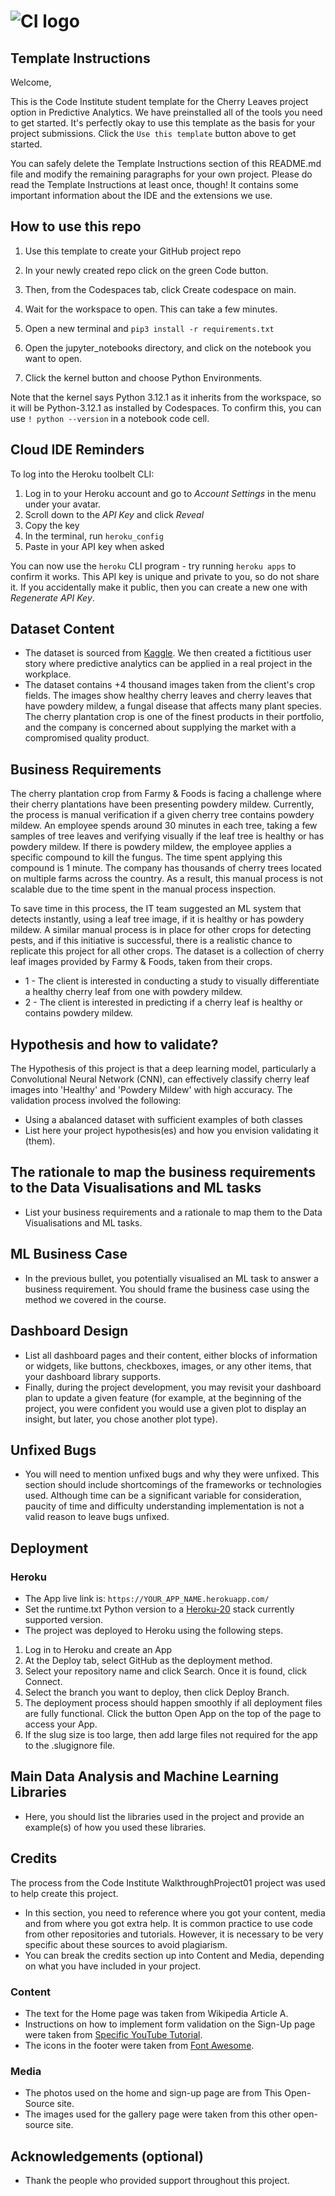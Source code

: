 # ![CI logo](https://codeinstitute.s3.amazonaws.com/fullstack/ci_logo_small.png)

## Template Instructions

Welcome,

This is the Code Institute student template for the Cherry Leaves project option in Predictive Analytics. We have preinstalled all of the tools you need to get started. It's perfectly okay to use this template as the basis for your project submissions. Click the `Use this template` button above to get started.

You can safely delete the Template Instructions section of this README.md file and modify the remaining paragraphs for your own project. Please do read the Template Instructions at least once, though! It contains some important information about the IDE and the extensions we use.

## How to use this repo

1. Use this template to create your GitHub project repo

1. In your newly created repo click on the green Code button.

1. Then, from the Codespaces tab, click Create codespace on main.

1. Wait for the workspace to open. This can take a few minutes.

1. Open a new terminal and `pip3 install -r requirements.txt`

1. Open the jupyter_notebooks directory, and click on the notebook you want to open.

1. Click the kernel button and choose Python Environments.

Note that the kernel says Python 3.12.1 as it inherits from the workspace, so it will be Python-3.12.1 as installed by Codespaces. To confirm this, you can use `! python --version` in a notebook code cell.

## Cloud IDE Reminders

To log into the Heroku toolbelt CLI:

1. Log in to your Heroku account and go to _Account Settings_ in the menu under your avatar.
2. Scroll down to the _API Key_ and click _Reveal_
3. Copy the key
4. In the terminal, run `heroku_config`
5. Paste in your API key when asked

You can now use the `heroku` CLI program - try running `heroku apps` to confirm it works. This API key is unique and private to you, so do not share it. If you accidentally make it public, then you can create a new one with _Regenerate API Key_.

## Dataset Content

- The dataset is sourced from [Kaggle](https://www.kaggle.com/codeinstitute/cherry-leaves). We then created a fictitious user story where predictive analytics can be applied in a real project in the workplace.
- The dataset contains +4 thousand images taken from the client's crop fields. The images show healthy cherry leaves and cherry leaves that have powdery mildew, a fungal disease that affects many plant species. The cherry plantation crop is one of the finest products in their portfolio, and the company is concerned about supplying the market with a compromised quality product.

## Business Requirements

The cherry plantation crop from Farmy & Foods is facing a challenge where their cherry plantations have been presenting powdery mildew. Currently, the process is manual verification if a given cherry tree contains powdery mildew. An employee spends around 30 minutes in each tree, taking a few samples of tree leaves and verifying visually if the leaf tree is healthy or has powdery mildew. If there is powdery mildew, the employee applies a specific compound to kill the fungus. The time spent applying this compound is 1 minute. The company has thousands of cherry trees located on multiple farms across the country. As a result, this manual process is not scalable due to the time spent in the manual process inspection.

To save time in this process, the IT team suggested an ML system that detects instantly, using a leaf tree image, if it is healthy or has powdery mildew. A similar manual process is in place for other crops for detecting pests, and if this initiative is successful, there is a realistic chance to replicate this project for all other crops. The dataset is a collection of cherry leaf images provided by Farmy & Foods, taken from their crops.

- 1 - The client is interested in conducting a study to visually differentiate a healthy cherry leaf from one with powdery mildew.
- 2 - The client is interested in predicting if a cherry leaf is healthy or contains powdery mildew.

## Hypothesis and how to validate?

The Hypothesis of this project is that a deep learning model, particularly a Convolutional Neural Network (CNN), can effectively classify cherry leaf images into 'Healthy' and 'Powdery Mildew' with high accuracy.
The validation process involved the following:
- Using a abalanced dataset with sufficient examples of both classes
- List here your project hypothesis(es) and how you envision validating it (them).

## The rationale to map the business requirements to the Data Visualisations and ML tasks

- List your business requirements and a rationale to map them to the Data Visualisations and ML tasks.

## ML Business Case

- In the previous bullet, you potentially visualised an ML task to answer a business requirement. You should frame the business case using the method we covered in the course.

## Dashboard Design

- List all dashboard pages and their content, either blocks of information or widgets, like buttons, checkboxes, images, or any other items, that your dashboard library supports.
- Finally, during the project development, you may revisit your dashboard plan to update a given feature (for example, at the beginning of the project, you were confident you would use a given plot to display an insight, but later, you chose another plot type).

## Unfixed Bugs

- You will need to mention unfixed bugs and why they were unfixed. This section should include shortcomings of the frameworks or technologies used. Although time can be a significant variable for consideration, paucity of time and difficulty understanding implementation is not a valid reason to leave bugs unfixed.

## Deployment

### Heroku

- The App live link is: `https://YOUR_APP_NAME.herokuapp.com/`
- Set the runtime.txt Python version to a [Heroku-20](https://devcenter.heroku.com/articles/python-support#supported-runtimes) stack currently supported version.
- The project was deployed to Heroku using the following steps.

1. Log in to Heroku and create an App
2. At the Deploy tab, select GitHub as the deployment method.
3. Select your repository name and click Search. Once it is found, click Connect.
4. Select the branch you want to deploy, then click Deploy Branch.
5. The deployment process should happen smoothly if all deployment files are fully functional. Click the button Open App on the top of the page to access your App.
6. If the slug size is too large, then add large files not required for the app to the .slugignore file.

## Main Data Analysis and Machine Learning Libraries

- Here, you should list the libraries used in the project and provide an example(s) of how you used these libraries.

## Credits

The process from the Code Institute WalkthroughProject01 project was used to help create this project.

- In this section, you need to reference where you got your content, media and from where you got extra help. It is common practice to use code from other repositories and tutorials. However, it is necessary to be very specific about these sources to avoid plagiarism.
- You can break the credits section up into Content and Media, depending on what you have included in your project.

### Content

- The text for the Home page was taken from Wikipedia Article A.
- Instructions on how to implement form validation on the Sign-Up page were taken from [Specific YouTube Tutorial](https://www.youtube.com/).
- The icons in the footer were taken from [Font Awesome](https://fontawesome.com/).

### Media

- The photos used on the home and sign-up page are from This Open-Source site.
- The images used for the gallery page were taken from this other open-source site.

## Acknowledgements (optional)

- Thank the people who provided support throughout this project.
